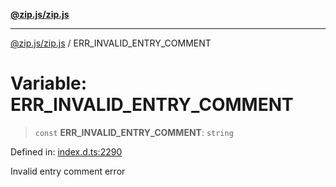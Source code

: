 [**@zip.js/zip.js**](../README.md)

***

[@zip.js/zip.js](../globals.md) / ERR\_INVALID\_ENTRY\_COMMENT

# Variable: ERR\_INVALID\_ENTRY\_COMMENT

> `const` **ERR\_INVALID\_ENTRY\_COMMENT**: `string`

Defined in: [index.d.ts:2290](https://github.com/gildas-lormeau/zip.js/blob/0ff014cd43c06ee35ed26f2c2f89837d8f86c870/index.d.ts#L2290)

Invalid entry comment error
